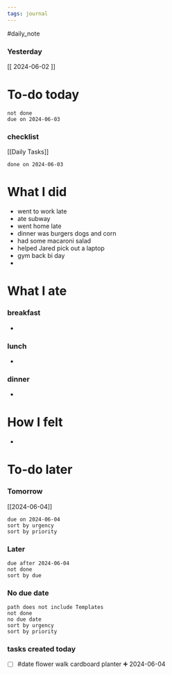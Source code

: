 ```yaml
---
tags: journal
---
```

#daily_note
### Yesterday
[[ 2024-06-02 ]]
# To-do today

 ```tasks
 not done
 due on 2024-06-03
 ```

### checklist

[[Daily Tasks]]

 ```tasks
 done on 2024-06-03
 ```

# What I did

- went to work late
- ate subway 
- went home late
- dinner was burgers dogs and corn
- had some macaroni salad
- helped Jared pick out a laptop 
- gym back bi day
- 

# What I ate

### breakfast
- 

### lunch
- 

### dinner
- 

# How I felt

- 

# To-do later

### Tomorrow 
[[2024-06-04]]
 ```tasks
 due on 2024-06-04
 sort by urgency
 sort by priority
 ```

### Later

 ```tasks
 due after 2024-06-04
 not done
 sort by due
 ```

### No due date

 ```tasks
 path does not include Templates
 not done
 no due date
 sort by urgency
 sort by priority
 ```

### tasks created today

- [ ] #date flower walk cardboard planter ➕ 2024-06-04
